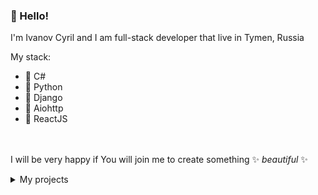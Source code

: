 ### 👋 Hello!
I'm Ivanov Cyril and I am full-stack developer that live in Tymen, Russia

My stack:
* 🔮 C#
* 🐍 Python
* 🦄 Django
* 🌠 Aiohttp
* 💫 ReactJS

<br><br>
I will be very happy if You will join me to create something ✨ *beautiful* ✨

<details><summary>My projects</summary>
<p>
<table>
    <tbody>
        <tr>
            <td>
                🐍
            </td>
            <td>
                <a href="https://github.com/uselessvevo/fuse-box">fusebox</a>
            </td>
            <td>
                minimalistic library for data processing and validation
            </td>
         </tr>
          <tr>
            <td>
                💫
            </td>
            <td>
                <a href="https://github.com/uselessvevo/fuse-sheets">fuse-sheets</a>
            </td>
            <td>
                minimalistic web app for xls/xlsx file upload
            </td>
        </tr>
                  <tr>
            <td>
                📟
            </td>
            <td>
                <a href="https://github.com/uselessvevo/hireme.bot">hireme.bot/client</a>
            </td>
            <td>
                hirememe telegram bot client
            </td>
        </tr>
                  <tr>
            <td>
                🤖
            </td>
            <td>
                <a href="https://github.com/uselessvevo/hireme.scrapper">fuse-sheets</a>
            </td>
            <td>
                hireme web-scrapper
            </td>
        </tr>
    </tbody>
  </table>
</p>

